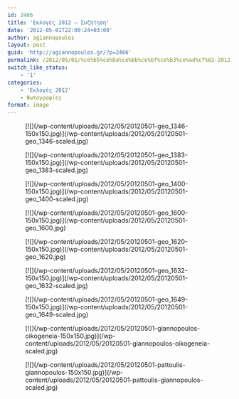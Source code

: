 ```yaml
---
id: 2466
title: 'Εκλογές 2012 – Συζήτηση'
date: '2012-05-01T22:00:24+03:00'
author: agiannopoulos
layout: post
guid: 'http://agiannopoulos.gr/?p=2466'
permalink: /2012/05/01/%ce%b5%ce%ba%ce%bb%ce%bf%ce%b3%ce%ad%cf%82-2012-%cf%83%cf%85%ce%b6%ce%ae%cf%84%ce%b7%cf%83%ce%b7-%cf%86%cf%89%cf%84%ce%bf%ce%b3%cf%81%ce%b1%cf%86%ce%af%ce%b5%cf%82/
switch_like_status:
    - '1'
categories:
    - 'Εκλογές 2012'
    - Φωτογραφίες
format: image
---
```


<div class="gallery galleryid-2466 gallery-columns-3 gallery-size-thumbnail" id="gallery-10"><figure class="gallery-item"><div class="gallery-icon landscape"> [![](/wp-content/uploads/2012/05/20120501-geo_1346-150x150.jpg)](/wp-content/uploads/2012/05/20120501-geo_1346-scaled.jpg) </div></figure><figure class="gallery-item"><div class="gallery-icon landscape"> [![](/wp-content/uploads/2012/05/20120501-geo_1383-150x150.jpg)](/wp-content/uploads/2012/05/20120501-geo_1383-scaled.jpg) </div></figure><figure class="gallery-item"><div class="gallery-icon landscape"> [![](/wp-content/uploads/2012/05/20120501-geo_1400-150x150.jpg)](/wp-content/uploads/2012/05/20120501-geo_1400-scaled.jpg) </div></figure><figure class="gallery-item"><div class="gallery-icon landscape"> [![](/wp-content/uploads/2012/05/20120501-geo_1600-150x150.jpg)](/wp-content/uploads/2012/05/20120501-geo_1600.jpg) </div></figure><figure class="gallery-item"><div class="gallery-icon portrait"> [![](/wp-content/uploads/2012/05/20120501-geo_1620-150x150.jpg)](/wp-content/uploads/2012/05/20120501-geo_1620.jpg) </div></figure><figure class="gallery-item"><div class="gallery-icon landscape"> [![](/wp-content/uploads/2012/05/20120501-geo_1632-150x150.jpg)](/wp-content/uploads/2012/05/20120501-geo_1632-scaled.jpg) </div></figure><figure class="gallery-item"><div class="gallery-icon landscape"> [![](/wp-content/uploads/2012/05/20120501-geo_1649-150x150.jpg)](/wp-content/uploads/2012/05/20120501-geo_1649-scaled.jpg) </div></figure><figure class="gallery-item"><div class="gallery-icon landscape"> [![](/wp-content/uploads/2012/05/20120501-giannopoulos-oikogeneia-150x150.jpg)](/wp-content/uploads/2012/05/20120501-giannopoulos-oikogeneia-scaled.jpg) </div></figure><figure class="gallery-item"><div class="gallery-icon portrait"> [![](/wp-content/uploads/2012/05/20120501-pattoulis-giannopoulos-150x150.jpg)](/wp-content/uploads/2012/05/20120501-pattoulis-giannopoulos-scaled.jpg) </div></figure> </div>